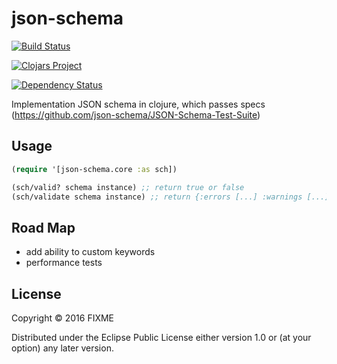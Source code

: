 # json-schema

[![Build Status](https://travis-ci.org/niquola/json-schema.clj.svg?branch=master)](https://travis-ci.org/niquola/json-schema.clj)


[![Clojars Project](https://img.shields.io/clojars/v/json-schema.svg)](https://clojars.org/json-schema)


[![Dependency Status](https://www.versioneye.com/user/projects/56a0a4412c2fab0029000406/badge.svg?style=flat)](https://www.versioneye.com/user/projects/56a0a4412c2fab0029000406)


Implementation JSON schema in clojure, which passes specs (https://github.com/json-schema/JSON-Schema-Test-Suite)

## Usage

```clj
(require '[json-schema.core :as sch])

(sch/valid? schema instance) ;; return true or false
(sch/validate schema instance) ;; return {:errors [...] :warnings [...]}

```


## Road Map

* add ability to custom keywords
* performance tests


## License

Copyright © 2016 FIXME

Distributed under the Eclipse Public License either version 1.0 or (at
your option) any later version.
